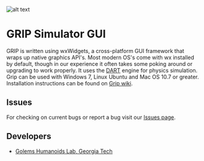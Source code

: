 ![alt text](https://api.travis-ci.org/golems/grip.png?branch=master "Current Build Status")

GRIP Simulator GUI
==================

GRIP is written using wxWidgets, a cross-platform GUI framework that wraps up native graphics API's.  Most modern OS's come with wx installed by default, though in our experience it often takes some poking around or upgrading to work properly. It uses the [DART](http://github.com/golems/dart) engine for physics simulation. Grip can be used with Windows 7, Linux Ubuntu and Mac OS 10.7 or greater. Installation instructions can be found on [Grip wiki](https://github.com/golems/grip/wiki).

Issues
-------

For checking on current bugs or report a bug visit our [Issues page](https://github.com/golems/grip/issues?state=open).

Developers
------------

* [Golems Humanoids Lab, Georgia Tech](http://golems.org/)

